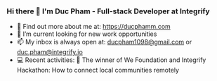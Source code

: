 ### Hi there 👋 I'm Duc Pham - Full-stack Developer at Integrify
- 👀 Find out more about me at: https://ducphamm.com
- 👯 I’m current looking for new work opportunities
- 📫 My inbox is always open at: ducpham1098@gmail.com or duc.pham@integrify.io
- 💻 Recent activities: 🥇 The winner of We Foundation and Integrify Hackathon: How to connect local communities remotely
